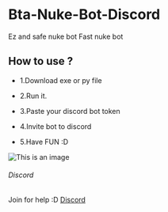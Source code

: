 # Bta-Nuke-Bot-Discord
Ez and safe nuke bot
Fast nuke bot

## How to use ?
* 1.Download exe or py file

* 2.Run it. 
+ 3.Paste your discord bot token

+ 4.Invite bot to discord 
* 5.Have FUN :D





![This is an image](https://media.discordapp.net/attachments/1069011802500890675/1069018017939324998/image.png)




###### Discord
Join for help :D [Discord](https://discord.gg/RUEjc5dGaG)
